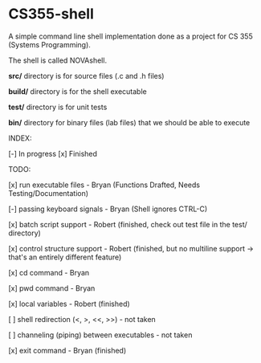 CS355-shell
===========

A simple command line shell implementation done as a project for CS 355 (Systems Programming).

The shell is called NOVAshell.

**src/** directory is for source files (.c and .h files)

**build/** directory is for the shell executable

**test/** directory is for unit tests

**bin/** directory for binary files (lab files) that we should be able to execute

INDEX:

[-] In progress
[x] Finished

TODO:

[x] run executable files - Bryan (Functions Drafted, Needs Testing/Documentation)

[-] passing keyboard signals - Bryan (Shell ignores CTRL-C)

[x] batch script support - Robert (finished, check out test file in the test/ directory)

[x] control structure support - Robert (finished, but no multiline support -> that's an entirely different feature)

[x] cd command - Bryan

[x] pwd command - Bryan

[x] local variables - Robert (finished)

[ ] shell redirection (<, >, <<, >>) - not taken

[ ] channeling (piping) between executables - not taken

[x] exit command - Bryan (finished)

